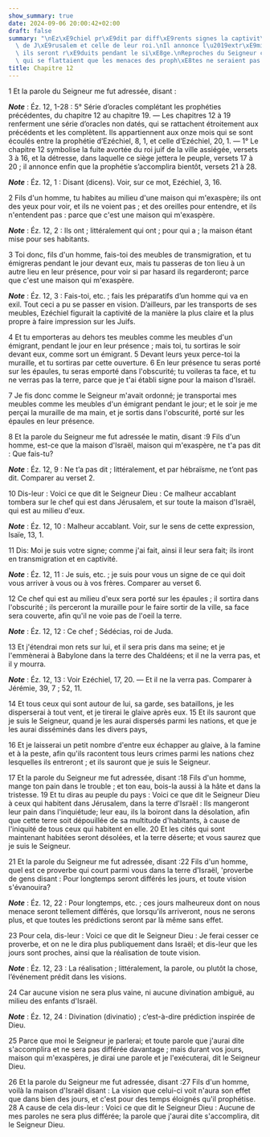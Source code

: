 ```yaml
---
show_summary: true
date: 2024-09-06 20:00:42+02:00
draft: false
summary: "\nEz\xE9chiel pr\xE9dit par diff\xE9rents signes la captivit\xE9 des habitants\
  \ de J\xE9rusalem et celle de leur roi.\nIl annonce l\u2019extr\xE9mit\xE9 o\xF9\
  \ ils seront r\xE9duits pendant le si\xE8ge.\nReproches du Seigneur contre ceux\
  \ qui se flattaient que les menaces des proph\xE8tes ne seraient pas sit\xF4t accomplies.\n"
title: Chapitre 12
---
```





1 Et la parole du Seigneur me fut adressée, disant :

***Note*** :  Éz. 12, 1-28 : 5° Série d’oracles complétant les prophéties précédentes, du chapitre 12 au chapitre 19. ― Les chapitres 12 à 19 renferment une série d’oracles non datés, qui se rattachent étroitement aux précédents et les complètent. Ils appartiennent aux onze mois qui se sont écoulés entre la prophétie d’Ezéchiel, 8, 1, et celle d’Ezéchiel, 20, 1. ― 1° Le chapitre 12 symbolise la fuite avortée du roi juif de la ville assiégée, versets 3 à 16, et la détresse, dans laquelle ce siège jettera le peuple, versets 17 à 20 ; il annonce enfin que la prophétie s’accomplira bientôt, versets 21 à 28.

***Note*** :  Éz. 12, 1 : Disant (dicens). Voir, sur ce mot, Ezéchiel, 3, 16.


2 Fils d'un homme, tu habites au milieu d'une maison qui m'exaspère; ils ont des yeux pour voir, et ils ne voient pas ; et des oreilles pour entendre, et ils n'entendent pas : parce que c'est une maison qui m'exaspère.

***Note*** :  Éz. 12, 2 : Ils ont ; littéralement qui ont ; pour qui a ; la maison étant mise pour ses habitants.

3 Toi donc, fils d'un homme, fais-toi des meubles de transmigration, et tu émigreras pendant le jour devant eux, mais tu passeras de ton lieu à un autre lieu en leur présence, pour voir si par hasard ils regarderont; parce que c'est une maison qui m'exaspère.

***Note*** :  Éz. 12, 3 : Fais-toi, etc. ; fais les préparatifs d’un homme qui va en exil. Tout ceci a pu se passer en vision. D’ailleurs, par les transports de ses meubles, Ezéchiel figurait la captivité de la manière la plus claire et la plus propre à faire impression sur les Juifs.

4 Et tu emporteras au dehors tes meubles comme les meubles d'un émigrant, pendant le jour en leur présence ; mais toi, tu sortiras le soir devant eux, comme sort un émigrant. 5 Devant leurs yeux perce-toi la muraille, et tu sortiras par cette ouverture. 6 En leur présence tu seras porté sur les épaules, tu seras emporté dans l'obscurité; tu voileras ta face, et tu ne verras pas la terre, parce que je t'ai établi signe pour la maison d'Israël.


7 Je fis donc comme le Seigneur m'avait ordonné; je transportai mes meubles comme les meubles d'un émigrant pendant le jour; et le soir je me perçai la muraille de ma main, et je sortis dans l'obscurité, porté sur les épaules en leur présence.


8 Et la parole du Seigneur me fut adressée le matin, disant :9 Fils d'un homme, est-ce que la maison d'Israël, maison qui m'exaspère, ne t'a pas dit : Que fais-tu?

***Note*** :  Éz. 12, 9 : Ne t’a pas dit ; littéralement, et par hébraïsme, ne t’ont pas dit. Comparer au verset 2.

10 Dis-leur : Voici ce que dit le Seigneur Dieu : Ce malheur accablant tombera sur le chef qui est dans Jérusalem, et sur toute la maison d'Israël, qui est au milieu d'eux.

***Note*** :  Éz. 12, 10 : Malheur accablant. Voir, sur le sens de cette expression, Isaïe, 13, 1.


11 Dis: Moi je suis votre signe; comme j'ai fait, ainsi il leur sera fait; ils iront en transmigration et en captivité.

***Note*** :  Éz. 12, 11 : Je suis, etc. ; je suis pour vous un signe de ce qui doit vous arriver à vous ou à vos frères. Comparer au verset 6.

12 Ce chef qui est au milieu d'eux sera porté sur les épaules ; il sortira dans l'obscurité ; ils perceront la muraille pour le faire sortir de la ville, sa face sera couverte, afin qu'il ne voie pas de l'oeil la terre.

***Note*** :  Éz. 12, 12 : Ce chef ; Sédécias, roi de Juda.


13 Et j'étendrai mon rets sur lui, et il sera pris dans ma seine; et je l'emmènerai à Babylone dans la terre des Chaldéens; et il ne la verra pas, et il y mourra.

***Note*** :  Éz. 12, 13 : Voir Ezéchiel, 17, 20. ― Et il ne la verra pas. Comparer à Jérémie, 39, 7 ; 52, 11.


14 Et tous ceux qui sont autour de lui, sa garde, ses bataillons, je les disperserai à tout vent, et je tirerai le glaive après eux. 15 Et ils sauront que je suis le Seigneur, quand je les aurai dispersés parmi les nations, et que je les aurai disséminés dans les divers pays,


16 Et je laisserai un petit nombre d'entre eux échapper au glaive, à la famine et à la peste, afin qu'ils racontent tous leurs crimes parmi les nations chez lesquelles ils entreront ; et ils sauront que je suis le Seigneur.


17 Et la parole du Seigneur me fut adressée, disant :18 Fils d'un homme, mange ton pain dans le trouble ; et ton eau, bois-la aussi à la hâte et dans la tristesse. 19 Et tu diras au peuple du pays : Voici ce que dit le Seigneur Dieu à ceux qui habitent dans Jérusalem, dans la terre d'Israël : Ils mangeront leur pain dans l'inquiétude; leur eau, ils la boiront dans la désolation, afin que cette terre soit dépouillée de sa multitude d'habitants, à cause de l'iniquité de tous ceux qui habitent en elle. 20 Et les cités qui sont maintenant habitées seront désolées, et la terre déserte; et vous saurez que je suis le Seigneur.


21 Et la parole du Seigneur me fut adressée, disant :22 Fils d'un homme, quel est ce proverbe qui court parmi vous dans la terre d'Israël, 'proverbe de gens disant : Pour longtemps seront différés les jours, et toute vision s'évanouira?

***Note*** :  Éz. 12, 22 : Pour longtemps, etc. ; ces jours malheureux dont on nous menace seront tellement différés, que lorsqu’ils arriveront, nous ne serons plus, et que toutes les prédictions seront par là même sans effet.

23 Pour cela, dis-leur : Voici ce que dit le Seigneur Dieu : Je ferai cesser ce proverbe, et on ne le dira plus publiquement dans Israël; et dis-leur que les jours sont proches, ainsi que la réalisation de toute vision.

***Note*** :  Éz. 12, 23 : La réalisation ; littéralement, la parole, ou plutôt la chose, l’événement prédit dans les visions.

24 Car aucune vision ne sera plus vaine, ni aucune divination ambiguë, au milieu des enfants d'Israël.

***Note*** :  Éz. 12, 24 : Divination (divinatio) ; c’est-à-dire prédiction inspirée de Dieu.

25 Parce que moi le Seigneur je parlerai; et toute parole que j'aurai dite s'accomplira et ne sera pas différée davantage ; mais durant vos jours, maison qui m'exaspères, je dirai une parole et je l'exécuterai, dit le Seigneur Dieu.


26 Et la parole du Seigneur me fut adressée, disant :27 Fils d'un homme, voilà la maison d'Israël disant : La vision que celui-ci voit n'aura son effet que dans bien des jours, et c'est pour des temps éloignés qu'il prophétise. 28 A cause de cela dis-leur : Voici ce que dit le Seigneur Dieu : Aucune de mes paroles ne sera plus différée; la parole que j'aurai dite s'accomplira, dit le Seigneur Dieu.


